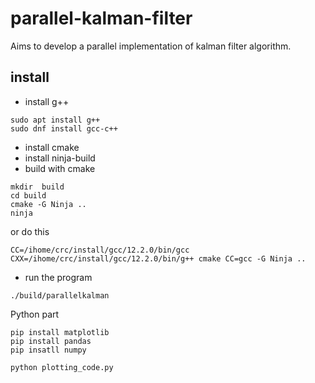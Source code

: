 # parallel-kalman-filter
Aims to develop a parallel implementation of kalman filter algorithm.


## install 
- install g++
```
sudo apt install g++
sudo dnf install gcc-c++
```
- install cmake
- install ninja-build
- build with cmake
```
mkdir  build
cd build
cmake -G Ninja ..
ninja
```
or do this
```
CC=/ihome/crc/install/gcc/12.2.0/bin/gcc CXX=/ihome/crc/install/gcc/12.2.0/bin/g++ cmake CC=gcc -G Ninja ..
```
- run the program
```
./build/parallelkalman
```

Python part

```
pip install matplotlib
pip install pandas
pip insatll numpy

python plotting_code.py
```
